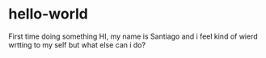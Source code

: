 # hello-world
First time doing something
HI, my name is Santiago and i feel kind of wierd wrtting to my self but what else can i do?
